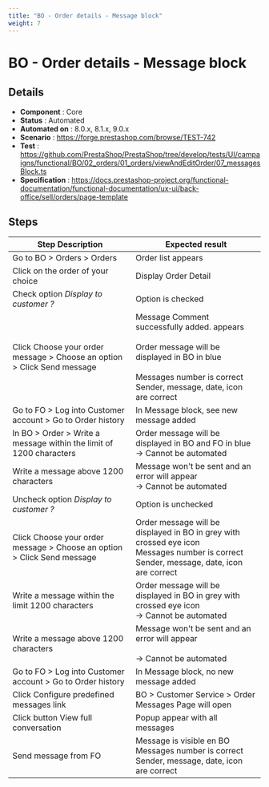 ```yaml
---
title: "BO - Order details - Message block"
weight: 7
---
```


# BO - Order details - Message block
## Details
* **Component** : Core
* **Status** : Automated
* **Automated on** : 8.0.x, 8.1.x, 9.0.x
* **Scenario** : https://forge.prestashop.com/browse/TEST-742
* **Test** : https://github.com/PrestaShop/PrestaShop/tree/develop/tests/UI/campaigns/functional/BO/02_orders/01_orders/viewAndEditOrder/07_messagesBlock.ts
* **Specification** : https://docs.prestashop-project.org/functional-documentation/functional-documentation/ux-ui/back-office/sell/orders/page-template

## Steps
| Step Description | Expected result |
| ----- | ----- |
| Go to BO > Orders > Orders | Order list appears |
| Click on the order of your choice | Display Order Detail |
| Check option *Display to customer ?* | Option is checked |
| Click Choose your order message > Choose an option > Click Send message | Message Comment successfully added. appears<br><br>Order message will be displayed in BO in blue<br><br>Messages number is correct<br>Sender, message, date, icon are correct |
| Go to FO > Log into Customer account > Go to Order history | In Message block, see new message added |
| In BO > Order > Write a message within the limit of 1200 characters | Order message will be displayed in BO and FO in blue<br>-> Cannot be automated |
| Write a message above 1200 characters | Message won't be sent and an error will appear<br>-> Cannot be automated |
| Uncheck option *Display to customer ?* | Option is unchecked |
| Click Choose your order message > Choose an option > Click Send message | Order message will be displayed in BO in grey with crossed eye icon<br>Messages number is correct<br>Sender, message, date, icon are correct |
| Write a message within the limit 1200 characters | Order message will be displayed in BO in grey with crossed eye icon<br>-> Cannot be automated |
| Write a message above 1200 characters | Message won't be sent and an error will appear<br><br>-> Cannot be automated |
| Go to FO > Log into Customer account > Go to Order history | In Message block, no new message added |
| Click Configure predefined messages link | BO > Customer Service > Order Messages Page will open |
| Click button View full conversation | Popup appear with all messages |
| Send message from FO | Message is visible en BO<br>Messages number is correct<br>Sender, message, date, icon are correct |
